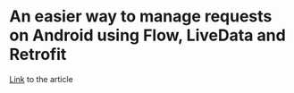 # An easier way to manage requests on Android using Flow, LiveData and Retrofit

[Link](https://medium.com/@esaugg/an-easier-way-to-make-requests-on-android-flow-livedata-and-retrofit-2dac22df55cc) to the article


